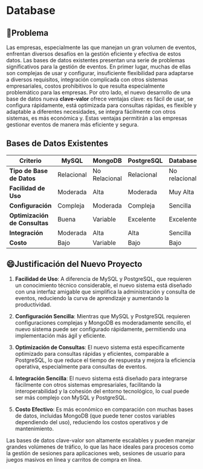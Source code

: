 # Database

## 📑Problema  
Las empresas, especialmente las que manejan un gran volumen de eventos, enfrentan diversos desafíos en la gestión eficiente y efectiva de estos datos. Las bases de datos existentes presentan una serie de problemas significativos para la gestión de eventos. En primer lugar, muchas de ellas son complejas de usar y configurar, insuficiente flexibilidad para adaptarse a diversos requisitos, integración complicada con otros sistemas empresariales, costos prohibitivos lo que resulta especialmente problemático para las empresas. Por otro lado, el nuevo desarrollo de una base de datos nueva **clave-valor** ofrece ventajas clave: es fácil de usar, se configura rápidamente, está optimizada para consultas rápidas, es flexible y adaptable a diferentes necesidades, se integra fácilmente con otros sistemas, es más económica y. Estas ventajas permitirán a las empresas gestionar eventos de manera más eficiente y segura.
## Bases de Datos Existentes 

| **Criterio**               | **MySQL**                             | **MongoDB**                         | **PostgreSQL**                     | **Database**                |
|----------------------------|---------------------------------------|-------------------------------------|------------------------------------|-----------------------------------|
| **Tipo de Base de Datos**   | Relacional                            | No Relacional                       | Relacional                         | No relacional                     |
| **Facilidad de Uso**       | Moderada                              | Alta                                | Moderada                           | Muy Alta                          |
| **Configuración**          | Compleja                              | Moderada                            | Compleja                           | Sencilla                          |
| **Optimización de Consultas** | Buena                                | Variable                            | Excelente                          | Excelente                         |
| **Integración**            | Moderada                              | Alta                                | Alta                               | Sencilla                          |
| **Costo**                  | Bajo                                  | Variable                            | Bajo                               | Bajo                              |

## 😄Justificación del Nuevo Proyecto

1. **Facilidad de Uso**: A diferencia de MySQL y PostgreSQL, que requieren un conocimiento técnico considerable, el nuevo sistema está diseñado con una interfaz amigable que simplifica la administración y consulta de eventos, reduciendo la curva de aprendizaje y aumentando la productividad.

2. **Configuración Sencilla**: Mientras que MySQL y PostgreSQL requieren configuraciones complejas y MongoDB es moderadamente sencillo, el nuevo sistema puede ser configurado rápidamente, permitiendo una implementación más ágil y eficiente.

3. **Optimización de Consultas**: El nuevo sistema está específicamente optimizado para consultas rápidas y eficientes, comparable a PostgreSQL, lo que reduce el tiempo de respuesta y mejora la eficiencia operativa, especialmente para consultas de eventos.

4. **Integración Sencilla**: El nuevo sistema está diseñado para integrarse fácilmente con otros sistemas empresariales, facilitando la interoperabilidad y la cohesión del entorno tecnológico, lo cual puede ser más complejo con MySQL y PostgreSQL.

5. **Costo Efectivo**: Es más económico en comparación con muchas bases de datos, incluidas MongoDB (que puede tener costos variables dependiendo del uso), reduciendo los costos operativos y de mantenimiento.

Las bases de datos clave-valor son altamente escalables y pueden manejar grandes volúmenes de tráfico, lo que las hace ideales para procesos como la gestión de sesiones para aplicaciones web, sesiones de usuario para juegos masivos en línea y carritos de compra en línea.




